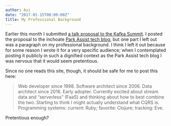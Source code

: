 ```yaml
---
author: Avi
date: "2017-01-15T00:00:00Z"
title: My Professional Background
---
```


Earlier this month I submitted [a talk proposal to the Kafka
Summit](http://tech.parkassist.com/blog/2017/01/04/kafka-summit-proposal). I posted the proposal to
the inchoate [Park Assist tech blog](http://tech.parkassist.com/blog/), but one part I left out was
a paragraph on my professional background. I think I left it out because for some reason I wrote it
for a very specific audience; when I contemplated posting it publicly in such a dignified context as
the Park Assist tech blog I was nervous that it would seem pretentious.

Since no one reads this site, though, it should be safe for me to post this here:

> Web developer since 1998. Software architect since 2006. Data architect since 2016. Early adopter.
> Currently excited about stream data and “serverless” (FaaS) and thinking about how to best combine
> the two. Starting to think I might actually understand what CQRS is. Programming systems: current:
> Ruby; favorite: Clojure; tracking: Eve.

Pretentious enough?
